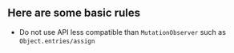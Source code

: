 ## Here are some basic rules
- Do not use API less compatible than `MutationObserver` such as `Object.entries/assign`